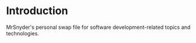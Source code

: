 # Introduction

MrSnyder's personal swap file for software development-related topics and technologies.
